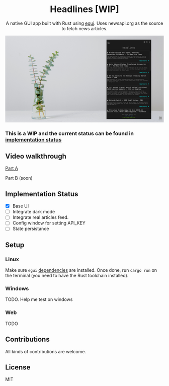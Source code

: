 
<div align="center">

<h1>Headlines [WIP]</h1>


A native GUI app built with Rust using [egui](https://github.com/emilk/egui). Uses newsapi.org as the source to fetch news articles.
</div>


![screenshot](./assets/thumb.png)
### This is a WIP and the current status can be found in [implementation status](#implementation-status)

## Video walkthrough

[Part A](https://youtu.be/NtUkr_z7l84)

Part B (soon)

## Implementation Status

- [X] Base UI
- [ ] Integrate dark mode
- [ ] Integrate real articles feed.
- [ ] Config window for setting API_KEY
- [ ] State persistance

## Setup

### Linux

Make sure `egui` [dependencies](https://github.com/emilk/egui#demo) are installed.
Once done, run `cargo run` on the terminal (you need to have the Rust toolchain installed).

### Windows

TODO. Help me test on windows

### Web

TODO

## Contributions

All kinds of contributions are welcome.

## License

MIT
